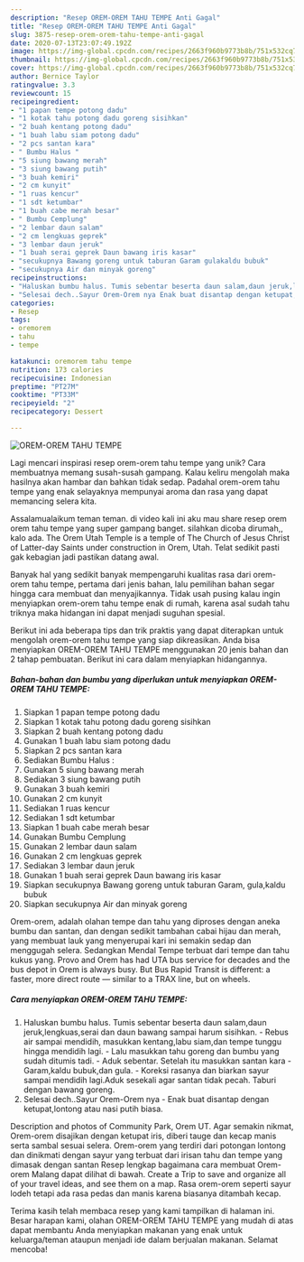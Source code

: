 ```yaml
---
description: "Resep OREM-OREM TAHU TEMPE Anti Gagal"
title: "Resep OREM-OREM TAHU TEMPE Anti Gagal"
slug: 3875-resep-orem-orem-tahu-tempe-anti-gagal
date: 2020-07-13T23:07:49.192Z
image: https://img-global.cpcdn.com/recipes/2663f960b9773b8b/751x532cq70/orem-orem-tahu-tempe-foto-resep-utama.jpg
thumbnail: https://img-global.cpcdn.com/recipes/2663f960b9773b8b/751x532cq70/orem-orem-tahu-tempe-foto-resep-utama.jpg
cover: https://img-global.cpcdn.com/recipes/2663f960b9773b8b/751x532cq70/orem-orem-tahu-tempe-foto-resep-utama.jpg
author: Bernice Taylor
ratingvalue: 3.3
reviewcount: 15
recipeingredient:
- "1 papan tempe potong dadu"
- "1 kotak tahu potong dadu goreng sisihkan"
- "2 buah kentang potong dadu"
- "1 buah labu siam potong dadu"
- "2 pcs santan kara"
- " Bumbu Halus "
- "5 siung bawang merah"
- "3 siung bawang putih"
- "3 buah kemiri"
- "2 cm kunyit"
- "1 ruas kencur"
- "1 sdt ketumbar"
- "1 buah cabe merah besar"
- " Bumbu Cemplung"
- "2 lembar daun salam"
- "2 cm lengkuas geprek"
- "3 lembar daun jeruk"
- "1 buah serai geprek Daun bawang iris kasar"
- "secukupnya Bawang goreng untuk taburan Garam gulakaldu bubuk"
- "secukupnya Air dan minyak goreng"
recipeinstructions:
- "Haluskan bumbu halus. Tumis sebentar beserta daun salam,daun jeruk,lengkuas,serai dan daun bawang sampai harum sisihkan. Rebus air sampai mendidih, masukkan kentang,labu siam,dan tempe tunggu hingga mendidih lagi. Lalu masukkan tahu goreng dan bumbu yang sudah ditumis tadi. Aduk sebentar. Setelah itu masukkan santan kara Garam,kaldu bubuk,dan gula. Koreksi rasanya dan biarkan sayur sampai mendidih lagi.Aduk sesekali agar santan tidak pecah. Taburi dengan bawang goreng."
- "Selesai dech..Sayur Orem-Orem nya Enak buat disantap dengan ketupat,lontong atau nasi putih biasa."
categories:
- Resep
tags:
- oremorem
- tahu
- tempe

katakunci: oremorem tahu tempe 
nutrition: 173 calories
recipecuisine: Indonesian
preptime: "PT27M"
cooktime: "PT33M"
recipeyield: "2"
recipecategory: Dessert

---
```



![OREM-OREM TAHU TEMPE](https://img-global.cpcdn.com/recipes/2663f960b9773b8b/751x532cq70/orem-orem-tahu-tempe-foto-resep-utama.jpg)

Lagi mencari inspirasi resep orem-orem tahu tempe yang unik? Cara membuatnya memang susah-susah gampang. Kalau keliru mengolah maka hasilnya akan hambar dan bahkan tidak sedap. Padahal orem-orem tahu tempe yang enak selayaknya mempunyai aroma dan rasa yang dapat memancing selera kita.

Assalamualaikum teman teman. di video kali ini aku mau share resep orem orem tahu tempe yang super gampang banget. silahkan dicoba dirumah,, kalo ada. The Orem Utah Temple is a temple of The Church of Jesus Christ of Latter-day Saints under construction in Orem, Utah. Telat sedikit pasti gak kebagian jadi pastikan datang awal.

Banyak hal yang sedikit banyak mempengaruhi kualitas rasa dari orem-orem tahu tempe, pertama dari jenis bahan, lalu pemilihan bahan segar hingga cara membuat dan menyajikannya. Tidak usah pusing kalau ingin menyiapkan orem-orem tahu tempe enak di rumah, karena asal sudah tahu triknya maka hidangan ini dapat menjadi suguhan spesial.


Berikut ini ada beberapa tips dan trik praktis yang dapat diterapkan untuk mengolah orem-orem tahu tempe yang siap dikreasikan. Anda bisa menyiapkan OREM-OREM TAHU TEMPE menggunakan 20 jenis bahan dan 2 tahap pembuatan. Berikut ini cara dalam menyiapkan hidangannya.

<!--inarticleads1-->

##### Bahan-bahan dan bumbu yang diperlukan untuk menyiapkan OREM-OREM TAHU TEMPE:

1. Siapkan 1 papan tempe potong dadu
1. Siapkan 1 kotak tahu potong dadu goreng sisihkan
1. Siapkan 2 buah kentang potong dadu
1. Gunakan 1 buah labu siam potong dadu
1. Siapkan 2 pcs santan kara
1. Sediakan  Bumbu Halus :
1. Gunakan 5 siung bawang merah
1. Sediakan 3 siung bawang putih
1. Gunakan 3 buah kemiri
1. Gunakan 2 cm kunyit
1. Sediakan 1 ruas kencur
1. Sediakan 1 sdt ketumbar
1. Siapkan 1 buah cabe merah besar
1. Gunakan  Bumbu Cemplung
1. Gunakan 2 lembar daun salam
1. Gunakan 2 cm lengkuas geprek
1. Sediakan 3 lembar daun jeruk
1. Gunakan 1 buah serai geprek Daun bawang iris kasar
1. Siapkan secukupnya Bawang goreng untuk taburan Garam, gula,kaldu bubuk
1. Siapkan secukupnya Air dan minyak goreng


Orem-orem, adalah olahan tempe dan tahu yang diproses dengan aneka bumbu dan santan, dan dengan sedikit tambahan cabai hijau dan merah, yang membuat lauk yang menyerupai kari ini semakin sedap dan menggugah selera. Sedangkan Mendal Tempe terbuat dari tempe dan tahu kukus yang. Provo and Orem has had UTA bus service for decades and the bus depot in Orem is always busy. But Bus Rapid Transit is different: a faster, more direct route — similar to a TRAX line, but on wheels. 

<!--inarticleads2-->

##### Cara menyiapkan OREM-OREM TAHU TEMPE:

1. Haluskan bumbu halus. Tumis sebentar beserta daun salam,daun jeruk,lengkuas,serai dan daun bawang sampai harum sisihkan. - Rebus air sampai mendidih, masukkan kentang,labu siam,dan tempe tunggu hingga mendidih lagi. - Lalu masukkan tahu goreng dan bumbu yang sudah ditumis tadi. - Aduk sebentar. Setelah itu masukkan santan kara - Garam,kaldu bubuk,dan gula. - Koreksi rasanya dan biarkan sayur sampai mendidih lagi.Aduk sesekali agar santan tidak pecah. Taburi dengan bawang goreng.
1. Selesai dech..Sayur Orem-Orem nya - Enak buat disantap dengan ketupat,lontong atau nasi putih biasa.


Description and photos of Community Park, Orem UT. Agar semakin nikmat, Orem-orem disajikan dengan ketupat iris, diberi tauge dan kecap manis serta sambal sesuai selera. Orem-orem yang terdiri dari potongan lontong dan dinikmati dengan sayur yang terbuat dari irisan tahu dan tempe yang dimasak dengan santan Resep lengkap bagaimana cara membuat Orem-orem Malang dapat dilihat di bawah. Create a Trip to save and organize all of your travel ideas, and see them on a map. Rasa orem-orem seperti sayur lodeh tetapi ada rasa pedas dan manis karena biasanya ditambah kecap. 

Terima kasih telah membaca resep yang kami tampilkan di halaman ini. Besar harapan kami, olahan OREM-OREM TAHU TEMPE yang mudah di atas dapat membantu Anda menyiapkan makanan yang enak untuk keluarga/teman ataupun menjadi ide dalam berjualan makanan. Selamat mencoba!
